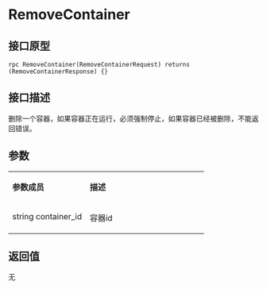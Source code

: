 # RemoveContainer<a name="ZH-CN_TOPIC_0184808102"></a>

## 接口原型<a name="zh-cn_topic_0183088048_section164301654155514"></a>

```
rpc RemoveContainer(RemoveContainerRequest) returns (RemoveContainerResponse) {}
```

## 接口描述<a name="zh-cn_topic_0183088048_section729211519569"></a>

删除一个容器，如果容器正在运行，必须强制停止，如果容器已经被删除，不能返回错误。

## 参数<a name="zh-cn_topic_0183088048_section349492895613"></a>

<a name="zh-cn_topic_0183088048_table184320467318"></a>
<table><tbody><tr id="zh-cn_topic_0183088048_row78917461336"><td class="cellrowborder" valign="top" width="39.54%"><p id="zh-cn_topic_0183088048_p1089154617315"><a name="zh-cn_topic_0183088048_p1089154617315"></a><a name="zh-cn_topic_0183088048_p1089154617315"></a><strong id="zh-cn_topic_0183088048_b98915462314"><a name="zh-cn_topic_0183088048_b98915462314"></a><a name="zh-cn_topic_0183088048_b98915462314"></a>参数成员</strong></p>
</td>
<td class="cellrowborder" valign="top" width="60.46%"><p id="zh-cn_topic_0183088048_p128984613319"><a name="zh-cn_topic_0183088048_p128984613319"></a><a name="zh-cn_topic_0183088048_p128984613319"></a><strong id="zh-cn_topic_0183088048_b989164612317"><a name="zh-cn_topic_0183088048_b989164612317"></a><a name="zh-cn_topic_0183088048_b989164612317"></a>描述</strong></p>
</td>
</tr>
<tr id="zh-cn_topic_0183088048_row10898461533"><td class="cellrowborder" valign="top" width="39.54%"><p id="zh-cn_topic_0183088048_p1019112316015"><a name="zh-cn_topic_0183088048_p1019112316015"></a><a name="zh-cn_topic_0183088048_p1019112316015"></a>string container_id</p>
</td>
<td class="cellrowborder" valign="top" width="60.46%"><p id="zh-cn_topic_0183088048_p1189846434"><a name="zh-cn_topic_0183088048_p1189846434"></a><a name="zh-cn_topic_0183088048_p1189846434"></a>容器id</p>
</td>
</tr>
</tbody>
</table>

## 返回值<a name="zh-cn_topic_0183088048_section10495164611565"></a>

无

